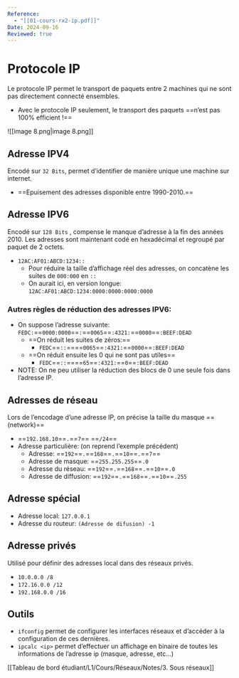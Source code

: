 ```yaml
---
Reference:
  - "[[01-cours-rx2-ip.pdf]]"
Date: 2024-09-16
Reviewed: true
---
```

# Protocole IP

Le protocole IP permet le transport de paquets entre 2 machines qui ne sont pas directement connecté ensembles.

- Avec le protocole IP seulement, le transport des paquets ==n’est pas 100% efficient !==

![[image 8.png|image 8.png]]

## Adresse IPV4

Encodé sur `32 Bits`, permet d’identifier de manière unique une machine sur internet.

- ==Epuisement des adresses disponible entre 1990-2010.==

## Adresse IPV6

Encodé sur `128 Bits` , compense le manque d’adresse à la fin des années 2010. Les adresses sont maintenant codé en hexadécimal et regroupé par paquet de 2 octets.

- `12AC:AF01:ABCD:1234::`
    - Pour réduire la taille d’affichage réel des adresses, on concatène les suites de `000:000` en `::`
    - On aurait ici, en version longue: `12AC:AF01:ABCD:1234:0000:0000:0000:0000`

### Autres règles de réduction des adresses IPV6:

- On suppose l’adresse suivante: `FEDC:`==`0000:0000`==`:`==`0065`==`:4321:`==`0000`==`:BEEF:DEAD`
    - ==On réduit les suites de zéros:==
        - `FEDC`==`::`====`0065`==`:4321:`==`0000`==`:BEEF:DEAD`
    - ==On réduit ensuite les 0 qui ne sont pas utiles==
        - `FEDC`==`::`====`65`==`:4321:`==`0`==`:BEEF:DEAD`
- NOTE: On ne peu utiliser la réduction des blocs de 0 une seule fois dans l’adresse IP.

  

## Adresses de réseau

Lors de l’encodage d’une adresse IP, on précise la taille du masque ==(network)==

- ==`192.168.10`==`.`==`7`== ==`/24`==
- Adresse particulière: (on reprend l’exemple précédent)
    - Adresse: ==`192`==`.`==`168`==`.`==`10`==`.`==`7`==
    - Adresse de masque: ==`255.255.255`==`.0`
    - Adresse du réseau: ==`192`==`.`==`168`==`.`==`10`==`.0`
    - Adresse de diffusion: ==`192`==`.`==`168`==`.`==`10`==`.255`

  

## Adresse spécial

- Adresse local: `127.0.0.1`
- Adresse du routeur: `(Adresse de difusion) -1`

  

## Adresse privés

Utilisé pour définir des adresses local dans des réseaux privés.

- `10.0.0.0 /8`
- `172.16.0.0 /12`
- `192.168.0.0 /16`

  

## Outils

- `ifconfig` permet de configurer les interfaces réseaux et d’accéder à la configuration de ces dernières.
- `ipcalc <ip>` permet d’effectuer un affichage en binaire de toutes les informations de l’adresse ip (masque, adresse, etc…)

[[Tableau de bord étudiant/L1/Cours/Réseaux/Notes/3. Sous réseaux]]